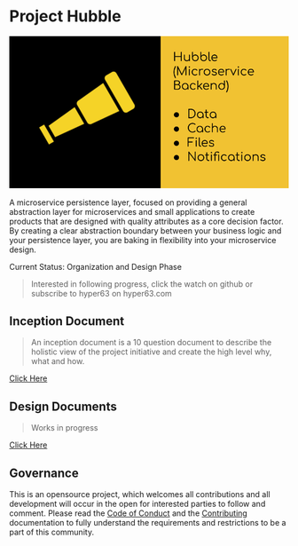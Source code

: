 # Project Hubble

![hubble](/hubble-banner.png)

A microservice persistence layer, focused on providing a general abstraction layer for microservices and small applications to create products that are designed with quality attributes as a core decision factor. By creating a clear abstraction boundary between your business logic and your persistence layer, you are baking in flexibility into your microservice design.

Current Status: Organization and Design Phase

> Interested in following progress, click the watch on github or subscribe to hyper63 on hyper63.com

## Inception Document

> An inception document is a 10 question document to describe the holistic view of the project initiative and create the high level why, what and how.

[Click Here](inception.md)

## Design Documents

> Works in progress

[Click Here](design.md)

## Governance

This is an opensource project, which welcomes all contributions and all development will occur in the open for interested parties to follow and comment. Please read the [Code of Conduct](coc.md) and the [Contributing](CONTRIBUTE.md) documentation to fully understand the requirements and restrictions to be a part of this community.



